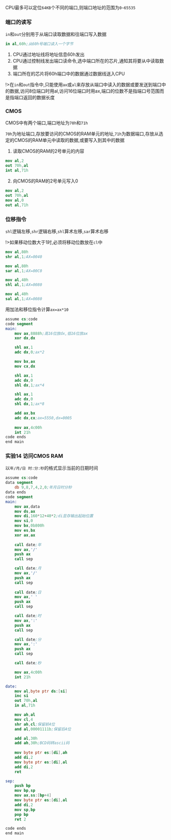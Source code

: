 CPU最多可以定位`64KB`个不同的端口,则端口地址的范围为`0~65535`

### 端口的读写

`in`和`out`分别用于从端口读取数据和往端口写入数据

```nasm
in al,60h;从60h号端口读入一个字节
```

1. CPU通过地址线将地址信息60h发出
2. CPU通过控制线发出端口读命令,选中端口所在的芯片,通知其将要从中读取数据
3. 端口所在的芯片将60h端口中的数据通过数据线送入CPU

!>在`in`和`out`指令中,只能使用`ax`或`al`来存放从端口中读入的数据或要发送到端口中的数据,访问8位端口时用al,访问16位端口时用ax,端口的位数不是指端口号范围而是指端口返回的数据长度

### CMOS

CMOS中有两个端口,端口地址为`70h`和`71h`

`70h`为地址端口,存放要访问的CMOS的RAM单元的地址,`71h`为数据端口,存放从选定的CMOS的RAM单元中读取的数据,或要写入到其中的数据

1. 读取CMOS的RAM的2号单元的内容

```nasm
mov al,2
out 70h,al
int al,71h
```

2. 向CMOS的RAM的2号单元写入0

```nasm
mov al,2
out 70h,al
mov al,0
out al,71h
```

### 位移指令

`shl`逻辑左移,`shr`逻辑右移,`shl`算术左移,`sar`算术右移

!>如果移动位数大于1时,必须将移动位数放在`cl`中

```nasm
mov al,80h
shr al,1;AX=0040
```

```nasm
mov al,80h
sar al,1;AX=00C0
```

```nasm
mov al,40h
shl al,1;AX=0080
```

```nasm
mov al,40h
sal al,1;AX=0080
```

用加法和移位指令计算`ax=ax*10`

```nasm
assume cs:code
code segment
main:
    mov ax,8888h;高16位放dx,低16位放ax
    xor dx,dx

    shl ax,1
    adc dx,0;ax*2

    mov bx,ax
    mov cx,dx

    shl ax,1
    adc dx,0
    shl dx,1;ax*4

    shl ax,1
    adc dx,0
    shl dx,1;ax*8

    add ax,bx
    adc dx,cx;ax=5550,dx=0005
    
    mov ax,4c00h
    int 21h
code ends
end main
```

### 实验14 访问CMOS RAM

以`年/月/日 时:分:秒`的格式显示当前的日期时间

```nasm
assume cs:code
data segment
    db 9,8,7,4,2,0;年月日时分秒
data ends
code segment
main:
    mov ax,data
    mov ds,ax
    mov di,160*12+40*2;di显存输出起始位置
    mov si,0
    mov bx,0b800h
    mov es,bx
    xor ax,ax
    
    call date;年
    mov ax,'/'
    push ax
    call sep

    call date;月
    mov ax,'/'
    push ax
    call sep
    
    call date;日
    mov ax,' '
    push ax
    call sep

    call date;时
    mov ax,':'
    push ax
    call sep

    call date;分
    mov ax,':'
    push ax
    call sep

    call date;秒

    mov ax,4c00h
    int 21h

date:
    mov al,byte ptr ds:[si]
    inc si
    out 70h,al
    in al,71h

    mov ah,al
    mov cl,4
    shr ah,cl;保留前4位
    and al,00001111b;保留后4位

    add al,30h
    add ah,30h;BCD码转ascii码
    
    mov byte ptr es:[di],ah
    add di,2
    mov byte ptr es:[di],al
    add di,2
    ret

sep:
    push bp
    mov bp,sp
    mov ax,ss:[bp+4]
    mov byte ptr es:[di],al
    add di,2
    mov sp,bp
    pop bp
    ret 2

code ends
end main
```